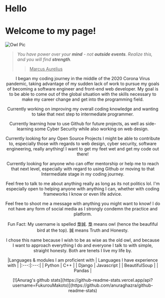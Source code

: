 # **Hello**
# **Welcome to my page!**

![Owl Pic](https://i2.wp.com/ornithology.com/wp-content/uploads/2016/01/owl-eyes.jpg)


>*You have power over your **mind** - not **outside events**.* 
>*Realize this, and you will find **strength**.*
>><ins>Marcus Aurelius</ins>

<p align="center">I began my coding journey in the middle of the 2020 Corona Virus pandemic, taking advantage of my sudden lack of work to pursue my goals of becoming a software engineer and front-end web developer. 
My goal is to be able to come out of the global situation with the skills necessary to make my career change and get into the programming field. </p>


<p align="center">Currently working on improving my overall coding knowledge and wanting to take that next step to intermediate programmer.</p> 

<p align="center">Currently learning how to use Github for future projects, as well as side-learning some Cyber Security while also working on web design.</p>

<p align="center">Currently looking for any Open Source Projects I might be able to contribute to, especially those with regards to web design, cyber security, software engineering, really anything! I want to get my feet wet and get my code out there! </p>

<p align="center">Currently looking for anyone who can offer mentorship or help me to reach that next level, especially with regard to using Github or moving to that Intermediate stage in my coding journey.</p>

<p align="center">Feel free to talk to me about anything really as long as its not politics lol. 
I'm especially open to helping anyone with anything I can, whether with coding frameworks I know or even life advice. </p>

<p align="center">Feel free to shoot me a message with anything you might want to know! I do not have any form of social media as I strongly condemn the practice and platform.</p>

<p align="center">Fun Fact: 
My username is spelled 梟誠. 
梟 means owl (hence the beaufiful bird at the top).
誠 means Truth and Honesty.</p> 

<p align="center">I chose this name because I wish to be as wise as the old owl, and because I want to approach everything I do and everyone I talk to with simple, straight honesty. Both are tenets I live my life by. </p>

<div align="center">
|Languages & modules I am proficient with | Languages I have experience with | 
|:---:|:---:|
| Python | C++ | 
| Django | Javascript | 
| BeautifulSoup | 
| Pandas |  
</div>
<p align="center">[![Anurag's github stats](https://github-readme-stats.vercel.app/api?username=FukurouMakoto)](https://github.com/anuraghazra/github-readme-stats)
</p>